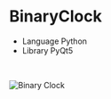 
# BinaryClock

- Language Python
- Library PyQt5

<br>

![Binary Clock](https://user-images.githubusercontent.com/71058334/127102638-a7b8a367-d5c9-4024-8270-865e54745bef.PNG)
